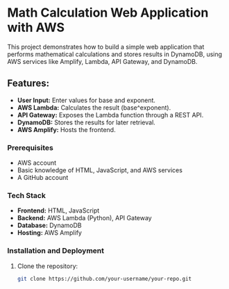 # Math Calculation Web Application with AWS

This project demonstrates how to build a simple web application that performs mathematical calculations and stores results in DynamoDB, using AWS services like Amplify, Lambda, API Gateway, and DynamoDB.

## Features:
- **User Input:** Enter values for base and exponent.
- **AWS Lambda:** Calculates the result (base^exponent).
- **API Gateway:** Exposes the Lambda function through a REST API.
- **DynamoDB:** Stores the results for later retrieval.
- **AWS Amplify:** Hosts the frontend.

### Prerequisites
- AWS account
- Basic knowledge of HTML, JavaScript, and AWS services
- A GitHub account

### Tech Stack
- **Frontend:** HTML, JavaScript
- **Backend:** AWS Lambda (Python), API Gateway
- **Database:** DynamoDB
- **Hosting:** AWS Amplify

### Installation and Deployment
1. Clone the repository:
   ```bash
   git clone https://github.com/your-username/your-repo.git
